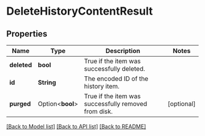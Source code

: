 # DeleteHistoryContentResult

## Properties

Name | Type | Description | Notes
------------ | ------------- | ------------- | -------------
**deleted** | **bool** | True if the item was successfully deleted. | 
**id** | **String** | The encoded ID of the history item. | 
**purged** | Option<**bool**> | True if the item was successfully removed from disk. | [optional]

[[Back to Model list]](../README.md#documentation-for-models) [[Back to API list]](../README.md#documentation-for-api-endpoints) [[Back to README]](../README.md)


